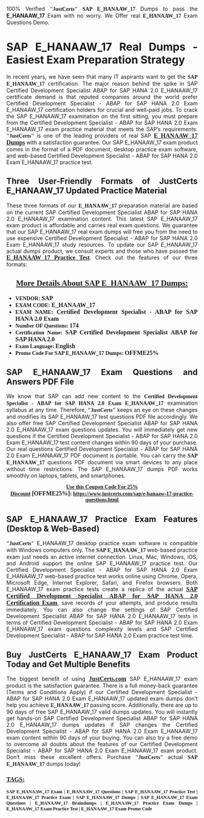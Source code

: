 <p style="text-align: justify;">100% Verified <span style="font-size:14px;"><span style="font-family:Georgia,serif;"><strong>"JustCerts"</strong></span></span> <span style="font-family:Georgia,serif;"><strong>SAP E_HANAAW_17</strong></span> Dumps to pass the <strong>E_HANAAW_17</strong> Exam with no worry. We Offer real <span style="font-family:Georgia,serif;"><strong>E_HANAAW_17</strong></span> Exam Questions Demo.</p>

<h1 style="text-align: justify;"><strong>SAP E_HANAAW_17 Real Dumps - Easiest Exam Preparation Strategy</strong></h1>

<p style="text-align: justify;">In recent years, we have seen that many IT aspirants want to get the <span style="font-family:Georgia,serif;"><strong>SAP E_HANAAW_17</strong></span> certification. The major reason behind the spike in SAP Certified Development Specialist ABAP for SAP HANA 2.0 E_HANAAW_17 certificate demand is that reputed companies around the world prefer Certified Development Specialist - ABAP for SAP HANA 2.0 Exam E_HANAAW_17 certification holders for crucial and well-paid jobs. To crack the SAP E_HANAAW_17 examination on the first sitting, you must prepare from the Certified Development Specialist - ABAP for SAP HANA 2.0 Exam E_HANAAW_17 exam practice material that meets the SAP’s requirements. <span style="font-size:14px;"><span style="font-family:Georgia,serif;"><strong>"JustCerts"</strong></span></span> is one of the leading providers of real SAP <a href="https://www.justcerts.com/sap/e-hanaaw-17-practice-questions.html"><span style="font-size:16px;"><u><span style="font-family:Georgia,serif;"><strong>E_HANAAW_17 Dumps</strong></span></u></span></a> with a satisfaction guarantee. Our SAP E_HANAAW_17 exam product comes in the format of a PDF document, desktop practice exam software, and web-based Certified Development Specialist - ABAP for SAP HANA 2.0 Exam E_HANAAW_17 practice test.</p>

<h2 style="text-align: justify;"><strong>Three User-Friendly Formats of JustCerts E_HANAAW_17 Updated Practice Material</strong></h2>

<p style="text-align: justify;">These three formats of our <span style="font-family:Georgia,serif;"><strong>E_HANAAW_17 </strong></span> preparation material are based on the current SAP Certified Development Specialist ABAP for SAP HANA 2.0 E_HANAAW_17 examination content. This latest SAP E_HANAAW_17 exam product is affordable and carries real exam questions. We guarantee that our SAP E_HANAAW_17 real exam dumps will free you from the need to use expensive Certified Development Specialist - ABAP for SAP HANA 2.0 Exam E_HANAAW_17 study resources. To update our SAP E_HANAAW_17 actual dumps product, we consult experts and those who have passed the <a href="https://www.justcerts.com/sap/e-hanaaw-17-practice-questions.html"><u><span style="font-size:16px;"><span style="font-family:Georgia,serif;"><strong>E_HANAAW_17 Practice Test</strong></span></span></u></a>. Check out the features of our three formats:</p>

<h2 style="text-align: center;"><u><strong><span style="font-family:Georgia,serif;">More Details About SAP E_HANAAW_17 Dumps:</span></strong></u></h2>

<ul>
	<li style="text-align: justify;"><span style="font-size:14px;"><span style="font-family:Georgia,serif;"><strong>VENDOR: </strong></span></span><span style="font-size:16px;"><span style="font-family:Georgia,serif;"><strong>SAP</strong></span></span></li>
	<li style="text-align: justify;"><span style="font-size:14px;"><span style="font-family:Georgia,serif;"><strong>EXAM CODE: </strong></span></span><span style="font-size:16px;"><span style="font-family:Georgia,serif;"><strong>E_HANAAW_17</strong></span></span></li>
	<li style="text-align: justify;"><span style="font-size:14px;"><span style="font-family:Georgia,serif;"><strong>EXAM NAME: </strong></span></span><span style="font-size:16px;"><span style="font-family:Georgia,serif;"><strong>Certified Development Specialist - ABAP for SAP HANA 2.0 Exam</strong></span></span></li>
	<li style="text-align: justify;"><span style="font-size:14px;"><span style="font-family:Georgia,serif;"><strong>Number OF Questions: </strong></span></span><span style="font-size:16px;"><span style="font-family:Georgia,serif;"><strong>174</strong></span></span></li>
	<li style="text-align: justify;"><span style="font-size:14px;"><span style="font-family:Georgia,serif;"><strong>Certification Name: </strong></span></span><span style="font-size:16px;"><span style="font-family:Georgia,serif;"><strong>SAP Certified Development Specialist ABAP for SAP HANA 2.0</strong></span></span></li>
	<li style="text-align: justify;"><span style="font-size:14px;"><span style="font-family:Georgia,serif;"><strong>Exam Language: </strong></span></span><span style="font-size:16px;"><span style="font-family:Georgia,serif;"><strong>English</strong></span></span></li>
	<li style="text-align: justify;"><span style="font-size:14px;"><span style="font-family:Georgia,serif;"><strong>Promo Code For SAP E_HANAAW_17 Dumps: </strong></span></span><span style="font-size:16px;"><span style="font-family:Georgia,serif;"><strong>OFFME25%</strong></span></span></li>
</ul>

<h2 style="text-align: justify;"><strong>SAP E_HANAAW_17 Exam Questions and Answers PDF File</strong></h2>

<p style="text-align: justify;">We know that SAP can add new content to the <span style="font-family:Georgia,serif;"><strong>Certified Development Specialist - ABAP for SAP HANA 2.0 Exam E_HANAAW_17</strong></span> examination syllabus at any time. Therefore, <span style="font-size:14px;"><span style="font-family:Georgia,serif;"><strong>"JustCerts"</strong></span></span> keeps an eye on these changes and modifies its SAP E_HANAAW_17 test questions PDF file accordingly. We also offer free SAP Certified Development Specialist ABAP for SAP HANA 2.0 E_HANAAW_17 exam questions updates. You will immediately get new questions if the Certified Development Specialist - ABAP for SAP HANA 2.0 Exam E_HANAAW_17 test content changes within 90 days of your purchase. Our real questions Certified Development Specialist - ABAP for SAP HANA 2.0 Exam E_HANAAW_17 PDF document is portable. You can carry the <span style="font-family:Georgia,serif;"><strong>SAP E_HANAAW_17</strong></span> questions PDF document via smart devices to any place without time restrictions. The SAP E_HANAAW_17 dumps PDF works smoothly on laptops, tablets, and smartphones.</p>

<p style="text-align: center;"><span style="font-size:14px;"><span style="font-family:Georgia,serif;"><strong><u>Use this Coupon Code For 25% Discount</u> </strong></span></span><span style="font-size:16px;"><span style="font-family:Georgia,serif;"><strong>[OFFME25%]</strong></span></span><span style="font-size:14px;"><span style="font-family:Georgia,serif;"><strong>: <u><a href="https://www.justcerts.com/sap/e-hanaaw-17-practice-questions.html">https://www.justcerts.com/sap/e-hanaaw-17-practice-questions.html</a></u></strong></span></span></p>

<h2 style="text-align: justify;"><strong>SAP E_HANAAW_17 Practice Exam Features (Desktop & Web-Based)</strong></h2>

<p style="text-align: justify;"><span style="font-size:14px;"><span style="font-family:Georgia,serif;"><strong>"JustCerts"</strong></span></span> E_HANAAW_17 desktop practice exam software is compatible with Windows computers only. The <span style="font-family:Georgia,serif;"><strong>SAP E_HANAAW_17</strong></span> web-based practice exam just needs an active internet connection. Linux, Mac, Windows, iOS, and Android support the online SAP E_HANAAW_17 practice test. Our Certified Development Specialist - ABAP for SAP HANA 2.0 Exam E_HANAAW_17 web-based practice test works online using Chrome, Opera, Microsoft Edge, Internet Explorer, Safari, and Firefox browsers. Both E_HANAAW_17 exam practice tests create a replica of the actual <u><a href="https://www.justcerts.com/sap/sap-certified-development-specialist-certification-exams.html"><span style="font-size:16px;"><span style="font-family:Georgia,serif;"><strong>SAP Certified Development Specialist ABAP for SAP HANA 2.0 Certification Exam</strong></span></span></a></u>, save records of your attempts, and produce results immediately. You can also change the settings of SAP Certified Development Specialist ABAP for SAP HANA 2.0 E_HANAAW_17 tests in terms of Certified Development Specialist - ABAP for SAP HANA 2.0 Exam E_HANAAW_17 exam questions complexity levels and SAP Certified Development Specialist - ABAP for SAP HANA 2.0 Exam practice test time.</p>

<h2 style="text-align: justify;"><strong>Buy JustCerts E_HANAAW_17 Exam Product Today and Get Multiple Benefits</strong></h2>

<p style="text-align: justify;">The biggest benefit of using <a href="https://www.justcerts.com/"><u><span style="font-size:16px;"><span style="font-family:Georgia,serif;"><strong>JustCerts.com</strong></span></span></u></a> SAP E_HANAAW_17 exam product is the satisfaction guarantee. There is a full money-back guarantee (Terms and Conditions Apply) if our Certified Development Specialist - ABAP for SAP HANA 2.0 Exam E_HANAAW_17 updated exam dumps don’t help you achieve <span style="font-family:Georgia,serif;"><strong>E_HANAAW_17 </strong></span> passing score. Additionally, there are up to 90 days of free SAP E_HANAAW_17 valid dumps updates. You will instantly get hands-on SAP Certified Development Specialist ABAP for SAP HANA 2.0 E_HANAAW_17 dumps updates if SAP changes the Certified Development Specialist - ABAP for SAP HANA 2.0 Exam E_HANAAW_17 exam content within 90 days of your buying. You can also try a free demo to overcome all doubts about the features of our Certified Development Specialist - ABAP for SAP HANA 2.0 Exam E_HANAAW_17 exam product. Don’t miss these excellent offers. Purchase <span style="font-size:14px;"><span style="font-family:Georgia,serif;"><strong>"JustCerts"</strong></span></span> actual <span style="font-family:Georgia,serif;"><strong>SAP E_HANAAW_17</strong></span> dumps today!</p>

<h3 style="text-align: justify;"><u><span style="font-size:16px;"><span style="font-family:Georgia,serif;"><strong>TAGS:</strong></span></span></u></h3>

<p style="text-align: justify;"><span style="font-size:12px;"><span style="font-family:Georgia,serif;"><strong>SAP E_HANAAW_17 Exam | E_HANAAW_17 Questions | SAP E_HANAAW_17 Practice Test | E_HANAAW_17 Practice Exam | SAP E_HANAAW_17 Dumps | SAP E_HANAAW_17 Exam Questions | E_HANAAW_17 Braindumps | E_HANAAW_17 Practice Exam Dumps | E_HANAAW_17 Exam Practice Test | E_HANAAW_17 Exam Promo Code </strong></span></span></p>
